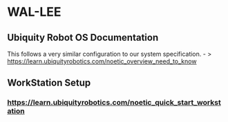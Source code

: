 # WAL-LEE

## Ubiquity Robot OS Documentation
This follows a very similar configuration to our system specification. - > https://learn.ubiquityrobotics.com/noetic_overview_need_to_know
## WorkStation Setup
### https://learn.ubiquityrobotics.com/noetic_quick_start_workstation
